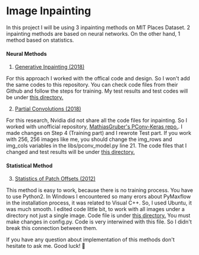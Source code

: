 # Image Inpainting

In this project I will be using 3 inpainting methods on MIT Places Dataset. 2 inpainting methods are based on neural networks. On the other hand, 1 method based on statistics.

#### Neural Methods
1. [Generative Inpainting (2018)](https://github.com/JiahuiYu/generative_inpainting)

For this approach I worked with the offical code and design. So I won't add the same codes to this repository. You can check code files from their Github and follow the steps for training. My test results and test codes will be under [this directory.](https://github.com/fzehracetin/Image-Inpainting/tree/master/Generative%20Inpainting)

2. [Partial Convolutions (2018)](https://github.com/NVIDIA/partialconv)

For this research, Nvidia did not share all the code files for inpainting. So I worked with unofficial repository, [MathiasGruber's PConv-Keras repo.](https://github.com/MathiasGruber/PConv-Keras). I made changes on Step 4 (Training part) and I rewrote Test part. If you work with 256, 256 images like me, you should change the img_rows and img_cols variables in the libs/pconv_model.py line 21. The code files that I changed and test results will be under [this directory.](https://github.com/fzehracetin/Image-Inpainting/tree/master/Partial%20Convolutions)

#### Statistical Method
3. [Statistics of Patch Offsets (2012)](https://github.com/Pranshu258/Image_Completion)

This method is easy to work, because there is no training process. You have to use Python2. In Windows I encountered so many erors about PyMaxflow in the installation process, it was related to Visual C++. So, I used Ubuntu, it was much smooth. I edited code little bit, to work with all images under a directory not just a single image. Code file is under [this directory.](https://github.com/fzehracetin/Image-Inpainting/tree/master/Statistics%20of%20Patch%20Offsets) You must make changes in config.py. Code is very interwined with this file. So I didn't break this connection between them. 

If you have any question about implementation of this methods don't hesitate to ask me. Good luck! :stars:
